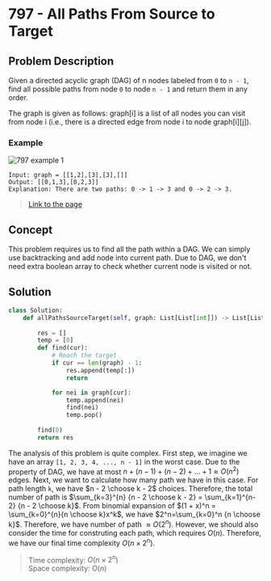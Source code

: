 # 797 - All Paths From Source to Target

## Problem Description
Given a directed acyclic graph (DAG) of n nodes labeled from `0` to `n - 1`, find all possible paths from node `0` to node `n - 1` and return them in any order.

The graph is given as follows: $\text{graph[i]}$ is a list of all nodes you can visit from node i (i.e., there is a directed edge from node i to node $\text{graph[i][j]}$).

### Example
![797 example 1](https://assets.leetcode.com/uploads/2020/09/28/all_1.jpg)

```text
Input: graph = [[1,2],[3],[3],[]]
Output: [[0,1,3],[0,2,3]]
Explanation: There are two paths: 0 -> 1 -> 3 and 0 -> 2 -> 3.
```

> [Link to the page](https://leetcode.com/problems/all-paths-from-source-to-target/description/)

## Concept
This problem requires us to find all the path within a DAG. We can simply use backtracking and add node into current path. Due to DAG, we don't need extra boolean array to check whether current node is visited or not.

## Solution
```python
class Solution:
    def allPathsSourceTarget(self, graph: List[List[int]]) -> List[List[int]]:
        
        res = []
        temp = [0]
        def find(cur):
            # Reach the target
            if cur == len(graph) - 1:
                res.append(temp[:])
                return

            for nei in graph[cur]:
                temp.append(nei)
                find(nei)
                temp.pop()
        
        find(0)
        return res
```

The analysis of this problem is quite complex. First step, we imagine we have an array `[1, 2, 3, 4, ..., n - 1]` in the worst case. Due to the property of DAG, we have at most $n + (n - 1) + (n - 2) + ... + 1 \approx O(n^2)$ edges. Next, we want to calculate how many path we have in this case. For path length `k`, we have $n - 2 \choose k - 2$ choices. Therefore, the total number of path is $\sum_{k=3}^{n} {n - 2 \choose k - 2} = \sum_{k=1}^{n-2} {n - 2 \choose k}$. From binomial expansion of $(1 + x)^n = \sum_{k=0}^{n}{n \choose k}x^k$, we have $2^n=\sum_{k=0}^n {n \choose k}$. Therefore, we have number of path $\approx O(2^n)$. However, we should also consider the time for construting each path, which requires $O(n)$. Therefore, we have our final time complexity $O(n \times 2^n)$.

> Time complexity: $O(n\times2^n)$ \
> Space complexity: $O(n)$
